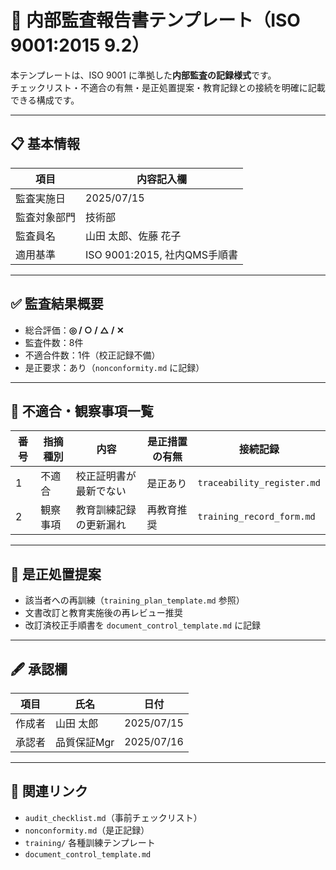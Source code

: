 # 📝 内部監査報告書テンプレート（ISO 9001:2015 9.2）

本テンプレートは、ISO 9001 に準拠した**内部監査の記録様式**です。  
チェックリスト・不適合の有無・是正処置提案・教育記録との接続を明確に記載できる構成です。

---

## 📋 基本情報

| 項目         | 内容記入欄                  |
|--------------|-----------------------------|
| 監査実施日     | 2025/07/15                  |
| 監査対象部門   | 技術部                      |
| 監査員名       | 山田 太郎、佐藤 花子         |
| 適用基準       | ISO 9001:2015, 社内QMS手順書 |

---

## ✅ 監査結果概要

- 総合評価：**◎ / ○ / △ / ✕**
- 監査件数：8件
- 不適合件数：1件（校正記録不備）
- 是正要求：あり（`nonconformity.md` に記録）

---

## 📌 不適合・観察事項一覧

| 番号 | 指摘種別 | 内容                                     | 是正措置の有無 | 接続記録                      |
|------|----------|------------------------------------------|----------------|-------------------------------|
| 1    | 不適合   | 校正証明書が最新でない                   | 是正あり       | `traceability_register.md`     |
| 2    | 観察事項 | 教育訓練記録の更新漏れ                   | 再教育推奨     | `training_record_form.md`      |

---

## 🔁 是正処置提案

- 該当者への再訓練（`training_plan_template.md` 参照）
- 文書改訂と教育実施後の再レビュー推奨
- 改訂済校正手順書を `document_control_template.md` に記録

---

## 🖋 承認欄

| 項目       | 氏名       | 日付       |
|------------|------------|------------|
| 作成者     | 山田 太郎   | 2025/07/15 |
| 承認者     | 品質保証Mgr | 2025/07/16 |

---

## 📎 関連リンク

- `audit_checklist.md`（事前チェックリスト）
- `nonconformity.md`（是正記録）
- `training/` 各種訓練テンプレート
- `document_control_template.md`
